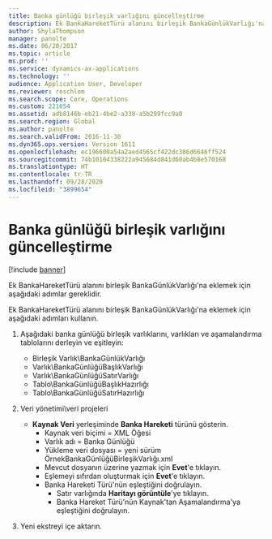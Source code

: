 ```yaml
---
title: Banka günlüğü birleşik varlığını güncelleştirme
description: Ek BankaHareketTürü alanını birleşik BankaGünlükVarlığı'na eklemek için aşağıdaki adımlar gereklidir.
author: ShylaThompson
manager: panolte
ms.date: 06/20/2017
ms.topic: article
ms.prod: ''
ms.service: dynamics-ax-applications
ms.technology: ''
audience: Application User, Developer
ms.reviewer: roschlom
ms.search.scope: Core, Operations
ms.custom: 221654
ms.assetid: adb8146b-eb21-4be2-a338-a5b299fcc9a0
ms.search.region: Global
ms.author: panolte
ms.search.validFrom: 2016-11-30
ms.dyn365.ops.version: Version 1611
ms.openlocfilehash: ec196600a54a2aed4565cf422dc386d6646ff524
ms.sourcegitcommit: 74b10104338222a945684d841d60ab4b8e570168
ms.translationtype: HT
ms.contentlocale: tr-TR
ms.lasthandoff: 09/28/2020
ms.locfileid: "3899654"
---
```

# <a name="update-the-bank-journal-composite-entity"></a>Banka günlüğü birleşik varlığını güncelleştirme

[!include [banner](../includes/banner.md)]

Ek BankaHareketTürü alanını birleşik BankaGünlükVarlığı'na eklemek için aşağıdaki adımlar gereklidir.

Ek BankaHareketTürü alanını birleşik BankaGünlükVarlığı'na eklemek için aşağıdaki adımları kullanın.

1.  Aşağıdaki banka günlüğü birleşik varlıklarını, varlıkları ve aşamalandırma tablolarını derleyin ve eşitleyin:
    -   Birleşik Varlık\\BankaGünlükVarlığı
    -   Varlık\\BankaGünlüğüBaşlıkVarlığı
    -   Varlık\\BankaGünlüğüSatırVarlığı
    -   Tablo\\BankaGünlüğüBaşlıkHazırlığı
    -   Tablo\\BankaGünlüğüSatırHazırlığı

2.  Veri yönetimi\\veri projeleri
    -   **Kaynak Veri** yerleşiminde **Banka Hareketi** türünü gösterin.
        -   Kaynak veri biçimi = XML Öğesi
        -   Varlık adı = Banka Günlüğü
        -   Yükleme veri dosyası = yeni sürüm ÖrnekBankaGünlüğüBirleşikVarlığı.xml
        -   Mevcut dosyanın üzerine yazmak için **Evet**'e tıklayın.
        -   Eşlemeyi sıfırdan oluşturmak için **Evet**'e tıklayın.
        -   Banka Hareketi Türü'nün eşleştiğini doğrulayın.
            -   Satır varlığında **Haritayı görüntüle**'ye tıklayın.
            -   Banka Hareket Türü'nün Kaynak'tan Aşamalandırma'ya eşleştiğini doğrulayın.

3.  Yeni ekstreyi içe aktarın.




